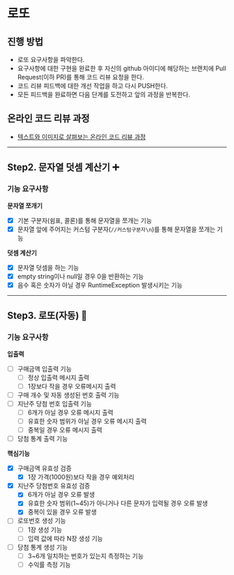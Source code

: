 # 로또

## 진행 방법

* 로또 요구사항을 파악한다.
* 요구사항에 대한 구현을 완료한 후 자신의 github 아이디에 해당하는 브랜치에 Pull Request(이하 PR)를 통해 코드 리뷰 요청을 한다.
* 코드 리뷰 피드백에 대한 개선 작업을 하고 다시 PUSH한다.
* 모든 피드백을 완료하면 다음 단계를 도전하고 앞의 과정을 반복한다.

## 온라인 코드 리뷰 과정

* [텍스트와 이미지로 살펴보는 온라인 코드 리뷰 과정](https://github.com/next-step/nextstep-docs/tree/master/codereview)

---

## Step2. 문자열 덧셈 계산기 ➕

### 기능 요구사항

**문자열 쪼개기**

- [x] 기본 구분자(쉼표, 콜론)를 통해 문자열을 쪼개는 기능
- [x] 문자열 앞에 주어지는 커스텀 구분자(`//커스텀구분자\n`)를 통해 문자열을 쪼개는 기능

**덧셈 계산기**

- [x] 문자열 덧셈을 하는 기능
- [x] empty string이나 null일 경우 0을 반환하는 기능
- [x] 음수 혹은 숫자가 아닐 경우 RuntimeException 발생시키는 기능

---

## Step3. 로또(자동) 🎲

### 기능 요구사항

**입출력**

- [ ] 구매금액 입출력 기능
    - [ ] 정상 입출력 메시지 출력
    - [ ] 1장보다 작을 경우 오류메시지 출력
- [ ] 구매 개수 및 자동 생성된 번호 출력 기능
- [ ] 지난주 당첨 번호 입출력 기능
    - [ ] 6개가 아닐 경우 오류 메시지 출력
    - [ ] 유효한 숫자 범위가 아닐 경우 오류 메시지 출력
    - [ ] 중복일 경우 오류 메시지 출력
- [ ] 당첨 통계 출력 기능

**핵심기능**

- [x] 구매금액 유효성 검증
    - [x] 1장 가격(1000원)보다 작을 경우 예외처리
- [x] 지난주 당첨번호 유효성 검증
    - [x] 6개가 아닐 경우 오류 발생
    - [x] 유효한 숫자 범위(1~45)가 아니거나 다른 문자가 입력될 경우 오류 발생
    - [x] 중복이 있을 경우 오류 발생
- [ ] 로또번호 생성 기능
    - [ ] 1장 생성 기능
    - [ ] 입력 값에 따라 N장 생성 기능
- [ ] 당첨 통계 생성 기능
    - [ ] 3~6개 일치하는 번호가 있는지 측정하는 기능
    - [ ] 수익률 측정 기능
